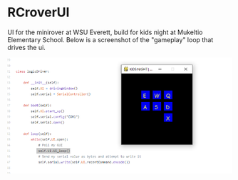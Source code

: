 # RCroverUI
UI for the minirover at WSU Everett, build for kids night at Mukeltio Elementary School. Below is a screenshot of the "gameplay" loop that drives the ui. 

![App Running](https://github.com/Spencer0/RCroverUI/blob/master/RunningApp.PNG)
